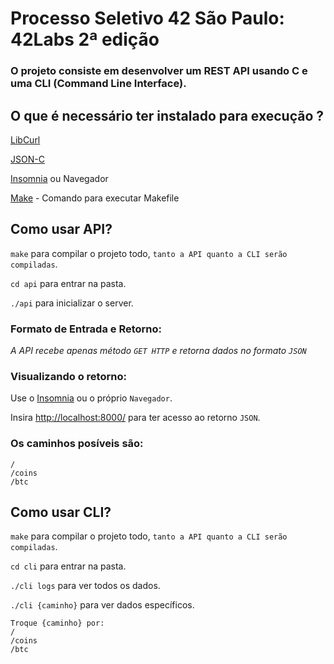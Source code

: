 # Processo Seletivo 42 São Paulo: 42Labs 2ª edição
 
### O projeto consiste em desenvolver um REST API usando C e uma CLI (Command Line Interface).

## O que é necessário ter instalado para execução ?
<a href="https://curl.se/libcurl/c/libcurl-tutorial.html">LibCurl</a>

<a href="https://github.com/json-c/json-c">JSON-C</a>

<a href="https://insomnia.rest/download">Insomnia</a> ou Navegador

<a href="https://linuxhint.com/install-make-ubuntu/">Make</a> - Comando para executar Makefile

## Como usar API?
`make` para compilar o projeto todo, `tanto a API quanto a CLI serão compiladas`.

`cd api` para entrar na pasta.

`./api` para inicializar o server.

### Formato de Entrada e Retorno:
_A API recebe apenas método `GET HTTP` e retorna dados no formato `JSON`_

### Visualizando o retorno:
Use o <a href="https://insomnia.rest/download">Insomnia</a> ou o próprio `Navegador`.

Insira <a href="http://localhost:8000/">http://localhost:8000/</a> para ter acesso ao retorno `JSON`.

### Os caminhos posíveis são:
	/
	/coins
	/btc

## Como usar CLI?
`make` para compilar o projeto todo, `tanto a API quanto a CLI serão compiladas`.

`cd cli` para entrar na pasta.

`./cli logs` para ver todos os dados.

`./cli {caminho}` para ver dados específicos.

	Troque {caminho} por:
	/
	/coins
	/btc

